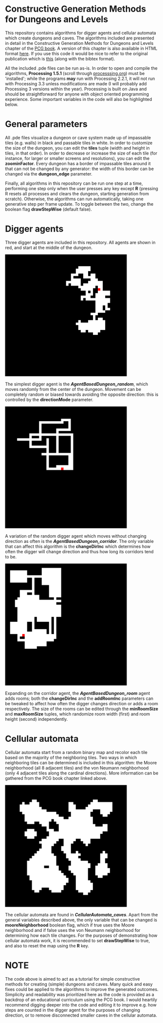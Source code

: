 # Constructive Generation Methods for Dungeons and Levels

This repository contains algorithms for digger agents and cellular automata which create dungeons and caves. The algorithms included are presented in detail in the Constructive Generation Methods for Dungeons and Levels chapter of the <A href="http://pcgbook.com/">PCG book</A>. A version of this chapter is also available in HTML format <a href="http://antoniosliapis.com/articles/pcgbook_dungeons.php">here</a>. If you use this code it would be nice to refer to the original publication which is <a href="http://antoniosliapis.com/publications.php?bib=shaker2016constructive#shaker2016constructive">this</a> (along with the bibtex format).

All the included .pde files can be run as-is. In order to open and compile the algorithms, <b>Processing 1.5.1</b> (scroll through <a href="https://processing.org/download/">processsing.org</a>) must be 'installed'; while the programs <b>may</b> run with Processing 2.2.1, it will not run with Processing 3.3 unless modifications are made (I will probably add Processing 3 versions within the year). Processing is built on Java and should be straightforward for anyone with object oriented programming experience. Some important variables in the code will also be highlighted below.

# General parameters

All .pde files visualize a dungeon or cave system made up of impassable tiles (e.g. walls) in black and passable tiles in white. In order to customize the size of the dungeon, you can edit the <b>tiles</b> tuple (width and height in tiles, in that order). In order to decrease or increase the size of each tile (for instance, for larger or smaller screens and resolutions), you can edit the <b>zoominFactor</b>. Every dungeon has a border of impassable tiles around it that can not be changed by any generator: the width of this border can be changed via the <b>dungeon_edge</b> parameter.

Finally, all algorithms in this repository can be run one step at a time, performing one step only when the user presses any key except <b>R</b> (pressing R resets all processes and clears the dungeon, starting generation from scratch). Otherwise, the algorithms can run automatically, taking one generative step per frame update. To toggle between the two, change the boolean flag <b>drawStepWise</b> (default false).

# Digger agents

Three digger agents are included in this repository. All agents are shown in red, and start at the middle of the dungeon. 

<img width = 400 height = 400 src="/images/random.png"/>

The simplest digger agent is the <b><i>AgentBasedDungeon_random</i></b>, which moves randomly from the center of the dungeon. Movement can be completely random or biased towards avoiding the opposite direction: this is controlled by the <b>directionMode</b> parameter. 

<img width = 400 height = 400 src="/images/corridor.png"/>

A variation of the random digger agent which moves without changing direction as often is the <b><i>AgentBasedDungeon_corridor</i></b>. The only variable that can affect this algorithm is the <b>changeDirInc</b> which determines how often the digger will change direction and thus how long its corridors tend to be.

<img width = 400 height = 400 src="/images/room.png"/>

Expanding on the corridor agent, the <b><i>AgentBasedDungeon_room</i></b> agent adds rooms; both the <b>changeDirInc</b> and the <b>addRoomInc</b> parameters can be tweaked to affect how often the digger changes direction or adds a room respectively. The size of the rooms can be edited through the <b>minRoomSize</b> and <b>maxRoomSize</b> tuples, which randomize room width (first) and room height (second) independently.

# Cellular automata

Cellular automata start from a random binary map and recolor each tile based on the majority of the neighboring tiles. Two ways in which neighboring tiles can be determined is included in this algorithm: the Moore neighborhood (all 8 adjacent tiles) and the von Neumann neighborhood (only 4 adjacent tiles along the cardinal directions). More information can be gathered from the PCG book chapter linked above.

<img width = 400 height = 400 src="/images/cellular.png"/>

The cellular automata are found in <b><i>CellularAutomata_caves</i></b>. Apart from the general variables described above, the only variable that can be changed is <b>mooreNeighborhood</b> boolean flag, which if true uses the Moore neighborhood and if false uses the von Neumann neighborhood for determining how each tile changes. For the purposes of demonstrating how cellular automata work, it is recommended to set <b>drawStepWise</b> to true, and also to reset the map using the <b>R</b> key.

# NOTE

The code above is aimed to act as a tutorial for simple constructive methods for creating (simple) dungeons and caves. Many quick and easy fixes could be applied to the algorithms to improve the generated outcomes. Simplicity and readability was prioritized here as the code is provided as a backdrop of an educational curriculum using the PCG book. I would heartily recommend digging deeper into the code and editing it to improve e.g. how steps are counted in the digger agent for the purposes of changing direction, or to remove disconnected smaller caves in the cellular automata.
